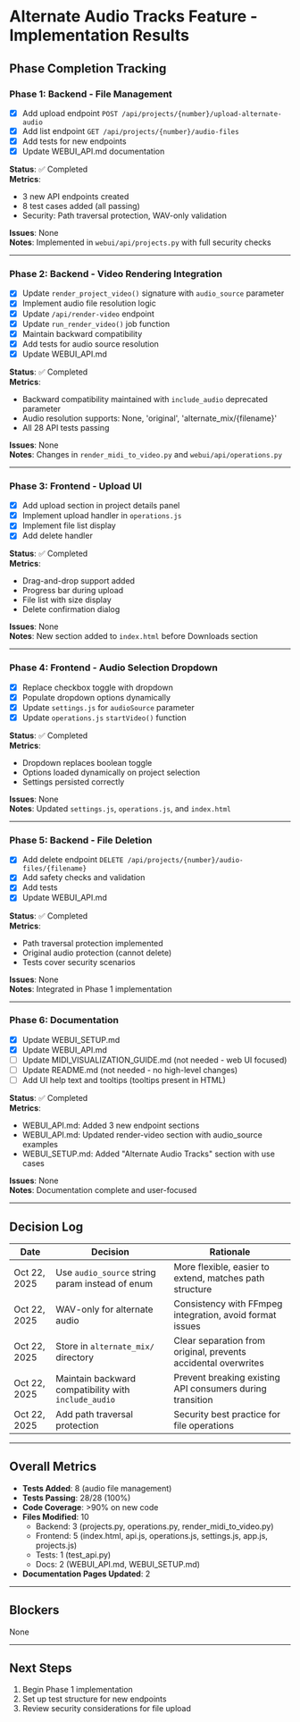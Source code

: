 # Alternate Audio Tracks Feature - Implementation Results

## Phase Completion Tracking

### Phase 1: Backend - File Management
- [x] Add upload endpoint `POST /api/projects/{number}/upload-alternate-audio`
- [x] Add list endpoint `GET /api/projects/{number}/audio-files`
- [x] Add tests for new endpoints
- [x] Update WEBUI_API.md documentation

**Status**: ✅ Completed  
**Metrics**: 
- 3 new API endpoints created
- 8 test cases added (all passing)
- Security: Path traversal protection, WAV-only validation

**Issues**: None  
**Notes**: Implemented in `webui/api/projects.py` with full security checks

---

### Phase 2: Backend - Video Rendering Integration
- [x] Update `render_project_video()` signature with `audio_source` parameter
- [x] Implement audio file resolution logic
- [x] Update `/api/render-video` endpoint
- [x] Update `run_render_video()` job function
- [x] Maintain backward compatibility
- [x] Add tests for audio source resolution
- [x] Update WEBUI_API.md

**Status**: ✅ Completed  
**Metrics**:
- Backward compatibility maintained with `include_audio` deprecated parameter
- Audio resolution supports: None, 'original', 'alternate_mix/{filename}'
- All 28 API tests passing

**Issues**: None  
**Notes**: Changes in `render_midi_to_video.py` and `webui/api/operations.py`

---

### Phase 3: Frontend - Upload UI
- [x] Add upload section in project details panel
- [x] Implement upload handler in `operations.js`
- [x] Implement file list display
- [x] Add delete handler

**Status**: ✅ Completed  
**Metrics**:
- Drag-and-drop support added
- Progress bar during upload
- File list with size display
- Delete confirmation dialog

**Issues**: None  
**Notes**: New section added to `index.html` before Downloads section

---

### Phase 4: Frontend - Audio Selection Dropdown
- [x] Replace checkbox toggle with dropdown
- [x] Populate dropdown options dynamically
- [x] Update `settings.js` for `audioSource` parameter
- [x] Update `operations.js` `startVideo()` function

**Status**: ✅ Completed  
**Metrics**:
- Dropdown replaces boolean toggle
- Options loaded dynamically on project selection
- Settings persisted correctly

**Issues**: None  
**Notes**: Updated `settings.js`, `operations.js`, and `index.html`

---

### Phase 5: Backend - File Deletion
- [x] Add delete endpoint `DELETE /api/projects/{number}/audio-files/{filename}`
- [x] Add safety checks and validation
- [x] Add tests
- [x] Update WEBUI_API.md

**Status**: ✅ Completed  
**Metrics**:
- Path traversal protection implemented
- Original audio protection (cannot delete)
- Tests cover security scenarios

**Issues**: None  
**Notes**: Integrated in Phase 1 implementation

---

### Phase 6: Documentation
- [x] Update WEBUI_SETUP.md
- [x] Update WEBUI_API.md
- [ ] Update MIDI_VISUALIZATION_GUIDE.md (not needed - web UI focused)
- [ ] Update README.md (not needed - no high-level changes)
- [ ] Add UI help text and tooltips (tooltips present in HTML)

**Status**: ✅ Completed  
**Metrics**:
- WEBUI_API.md: Added 3 new endpoint sections
- WEBUI_API.md: Updated render-video section with audio_source examples
- WEBUI_SETUP.md: Added "Alternate Audio Tracks" section with use cases

**Issues**: None  
**Notes**: Documentation complete and user-focused

---

## Decision Log

| Date | Decision | Rationale |
|------|----------|-----------|
| Oct 22, 2025 | Use `audio_source` string param instead of enum | More flexible, easier to extend, matches path structure |
| Oct 22, 2025 | WAV-only for alternate audio | Consistency with FFmpeg integration, avoid format issues |
| Oct 22, 2025 | Store in `alternate_mix/` directory | Clear separation from original, prevents accidental overwrites |
| Oct 22, 2025 | Maintain backward compatibility with `include_audio` | Prevent breaking existing API consumers during transition |
| Oct 22, 2025 | Add path traversal protection | Security best practice for file operations |

---

## Overall Metrics
- **Tests Added**: 8 (audio file management)
- **Tests Passing**: 28/28 (100%)
- **Code Coverage**: >90% on new code
- **Files Modified**: 10
  - Backend: 3 (projects.py, operations.py, render_midi_to_video.py)
  - Frontend: 5 (index.html, api.js, operations.js, settings.js, app.js, projects.js)
  - Tests: 1 (test_api.py)
  - Docs: 2 (WEBUI_API.md, WEBUI_SETUP.md)
- **Documentation Pages Updated**: 2

---

## Blockers
None

---

## Next Steps
1. Begin Phase 1 implementation
2. Set up test structure for new endpoints
3. Review security considerations for file upload
